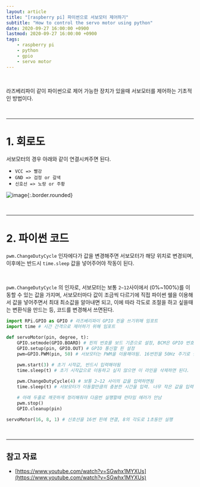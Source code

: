 ```yaml
---
layout: article
title: "[raspberry pi] 파이썬으로 서보모터 제어하기"
subtitle: "How to control the servo motor using python"
date: 2020-09-27 16:00:00 +0900
lastmod: 2020-09-27 16:00:00 +0900
tags: 
    - raspberry pi
    - python
    - gpio
    - servo motor
---
```


<br>

라즈베리파이 같이 파이썬으로 제어 가능한 장치가 있을때 서보모터를 제어하는 기초적인 방법이다.

<br>

---

# 1. 회로도

서보모터의 경우 아래와 같이 연결시켜주면 된다.

- `VCC => 빨강`
- `GND => 검정 or 갈색`
- `신호선 => 노랑 or 주황`

![image](https://user-images.githubusercontent.com/59393359/94357962-40800600-00d8-11eb-8d9f-580acb5d2de1.png){:.border.rounded}

<br>

---

# 2. 파이썬 코드

`pwm.ChangeDutyCycle` 인자에다가 값을 변경해주면 서보모터가 해당 위치로 변경되며, 이후에는 반드시 `time.sleep` 값을 넣어주어야 작동이 된다.

<br>

`pwm.ChangeDutyCycle` 의 인자로, 서보모터는 보통 `2~12`사이에서 (0%~100%)를 이동할 수 있는 값을 가지며, 서보모터마다 값이 조금씩 다르기에 직접 파이썬 쉘을 이용해서 값을 넣어주면서 최대 최소값을 알아내면 되고, 이에 따라 각도로 조절을 하고 싶을때는 변환식을 만드는 등, 코드를 변경해서 쓰면된다.

```python
import RPi.GPIO as GPIO # 라즈베리파이 GPIO 핀을 쓰기위해 임포트
import time # 시간 간격으로 제어하기 위해 임포트

def servoMotor(pin, degree, t):
    GPIO.setmode(GPIO.BOARD) # 핀의 번호를 보드 기준으로 설정, BCM은 GPIO 번호로 호출함
    GPIO.setup(pin, GPIO.OUT) # GPIO 통신할 핀 설정
    pwm=GPIO.PWM(pin, 50) # 서보모터는 PWM을 이용해야됨. 16번핀을 50Hz 주기로 설정

    pwm.start(3) # 초기 시작값, 반드시 입력해야됨
    time.sleep(t) # 초기 시작값으로 이동하고 싶지 않으면 이 라인을 삭제하면 된다.
    
    pwm.ChangeDutyCycle(4) # 보통 2~12 사이의 값을 입력하면됨
    time.sleep(t) # 서보모터가 이동할만큼의 충분한 시간을 입력. 너무 작은 값을 입력하면 이동하다가 멈춤

    # 아래 두줄로 깨끗하게 정리해줘야 다음번 실행할때 런타임 에러가 안남
    pwm.stop() 
    GPIO.cleanup(pin)

servoMotor(16, 8, 1) # 신호선을 16번 핀에 연결, 8의 각도로 1초동안 실행
```

<br>

---

## 참고 자료

- [https://www.youtube.com/watch?v=SGwhx1MYXUs](https://www.youtube.com/watch?v=SGwhx1MYXUs)

<br><br><br><br>